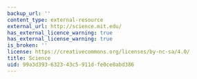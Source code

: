 ```yaml
---
backup_url: ''
content_type: external-resource
external_url: http://science.mit.edu/
has_external_licence_warning: true
has_external_license_warning: true
is_broken: ''
license: https://creativecommons.org/licenses/by-nc-sa/4.0/
title: Science
uid: 99a3d393-6323-43c5-911d-fe0ce0abd386
---
```


